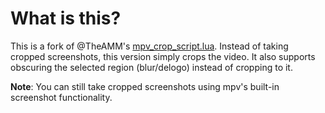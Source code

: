 # What is this?

This is a fork of @TheAMM's [mpv_crop_script.lua](https://github.com/TheAMM/mpv_crop_script). Instead of taking cropped screenshots, this version simply crops the video. It also supports obscuring the selected region (blur/delogo) instead of cropping to it.

**Note**: You can still take cropped screenshots using mpv's built-in screenshot functionality.

